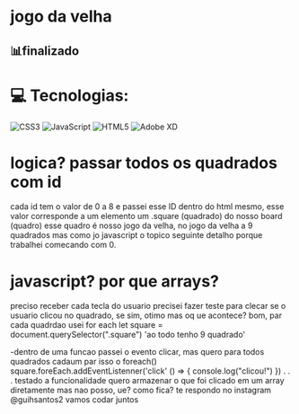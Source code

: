 <h1> jogo da velha </h1>
<h2>📊finalizado</h2>

# 💻 Tecnologias:
![CSS3](https://img.shields.io/badge/css3-%231572B6.svg?style=for-the-badge&logo=css3&logoColor=white) ![JavaScript](https://img.shields.io/badge/javascript-%23323330.svg?style=for-the-badge&logo=javascript&logoColor=%23F7DF1E) ![HTML5](https://img.shields.io/badge/html5-%23E34F26.svg?style=for-the-badge&logo=html5&logoColor=white) ![Adobe XD](https://img.shields.io/badge/Adobe%20XD-470137?style=for-the-badge&logo=Adobe%20XD&logoColor=#FF61F6)


# logica? passar todos os quadrados com id
cada id tem o valor de 0 a 8 e passei esse ID dentro do html mesmo, esse valor corresponde a um elemento um .square (quadrado) do nosso board (quadro) esse quadro é nosso jogo da velha, no jogo da velha a 9 quadrados mas como jo javascript o topico seguinte detalho porque trabalhei comecando com 0.


# javascript? por que arrays?
preciso receber cada tecla do usuario precisei fazer teste para clecar se o usuario clicou no quadrado, se sim, otimo mas oq ue acontece? bom, par cada quadrdao usei for each
let square = document.querySelector(".square")     'ao todo tenho 9 quadrado'

-dentro de uma funcao passei o evento clicar, mas quero para todos quadrados cadaum par isso o foreach()
square.foreEach.addEventListenner('click' () => {
  console.log("clicou!")
})
.
.
.
testado a funcionalidade quero armazenar o que foi clicado em um array diretamente mas nao posso, ue? como fica? te respondo no instagram @guihsantos2
vamos codar juntos
